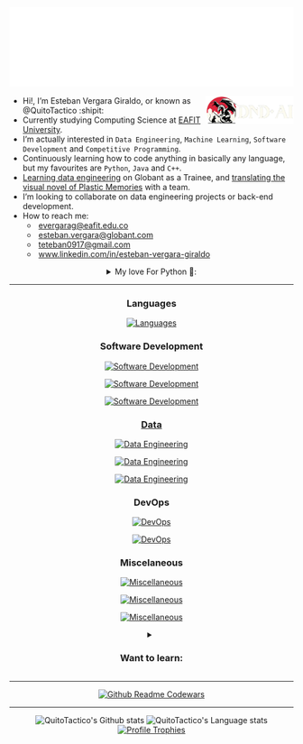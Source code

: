 
<!-- Hiii, what are you doing here? XD -->

<div align="center">
  <img src="docs/hello.svg">
</div>

[<img align="right" height="50" src="docs/DnD_right.png">](https://github.com/QuitoTactico/DnD-AI)

- Hi!, I’m Esteban Vergara Giraldo, or known as @QuitoTactico :shipit:
- Currently studying Computing Science at [EAFIT University](https://www.eafit.edu.co/).
- I’m actually interested in `Data Engineering`, `Machine Learning`, `Software Development` and `Competitive Programming`.
- Continuously learning how to code anything in basically any language, but my favourites are `Python`, `Java` and `C++`.
- [Learning data engineering](https://github.com/QuitoTactico/Courses-and-Certifications) on Globant as a Trainee, and [translating the visual novel of Plastic Memories](https://github.com/enoshima-memo-team) with a team.
- I’m looking to collaborate on data engineering projects or back-end development.
- How to reach me:
[<img align="right" width="160" alt="" src="https://github.com/user-attachments/assets/44cff177-6b12-41f9-8521-741d43b67908">](https://www.textstudio.com/)
  - <img alt="" width="13" src="https://yt3.googleusercontent.com/lNUIMCfhX_4YNdTbu5sYPHkGaiva1e4Wg9MGaZ0K-RF93zWUU92pGYnKjQ_wOm1AgM1zrU9OPpg=s900-c-k-c0x00ffffff-no-rj"> evergarag@eafit.edu.co
  - <img alt="" width="13" src="https://encrypted-tbn0.gstatic.com/images?q=tbn:ANd9GcQAxCQRtgtb4Pp_bSwN5567dU_M-aBifjuh7g&s"> esteban.vergara@globant.com
[<img align="right" width="155" alt="" src="https://count.getloli.com/get/@:quitotactico?theme=booru-lewd&darkmode=0&offset=-9">](https://count.getloli.com/) <!-- [<img align="right" height="50" alt="" src="https://count.akame.moe/@quitotactico?theme=rule34">](https://www.youtube.com/watch?v=dQw4w9WgXcQ) -->
  - <img alt="" width="13" src="https://cdn1.iconfinder.com/data/icons/google-new-logos-1/32/gmail_new_logo-512.png"> teteban0917@gmail.com
  - <img alt="" width="13" src="http://upload.wikimedia.org/wikipedia/commons/thumb/8/81/LinkedIn_icon.svg/1200px-LinkedIn_icon.svg.png"> www.linkedin.com/in/esteban-vergara-giraldo

<details>
  <summary align="center">
     My love For Python 🐍:
  </summary>  
<br>

I have an extensive repertoire of over 450 Python scripts, focused on competitive programming, web development, automation, API consumption and creation, data engineering, IoT, and the use of artificial intelligence for various tasks.

I have used Python to automate tasks such as file manipulation and data processing, creating scripts that enhance efficiency in repetitive processes, like an RPA for [comfortable listening of YouTube playlists](https://github.com/QuitoTactico/NOVVAE). I have also developed data analysis projects, like an [anime recommendation system](https://github.com/QuitoTactico/myanimelist-sorting) based on the MyAnimeList API, developed solutions to many [competitive programming problems in Codewars](https://github.com/QuitoTactico/PYTHON/tree/main/CODEWARS), and participated in game development, notably creating a [Dungeons & Dragons game generator](https://github.com/QuitoTactico/DnD-AI) with interactive map and AI usage for image generation and natural language processing, my biggest and coolest project to date, which I'm going to update soon to introduce better practices, a better map engine, and CI/CD.

Additionally, I have worked on web application development using Django, including a [movie website](https://github.com/QuitoTactico/moviereviewsproject), a [numeric analysis and linear regression interactive graphicator](https://github.com/QuitoTactico/Proyecto_analisis), an [enterprise data interactive graphicator](https://github.com/QuitoTactico/proyecto-sinfo) and a [tech learning route generator](https://github.com/QuitoTactico/SoftServe-Academy) that is a project we made for [SoftServe Inc.](https://www.softserveinc.com/en-us), a real client. With non-opinionated frameworks, I made an [Online Store backend using Flask](https://github.com/QuitoTactico/Flask-API-REST-App) (the usual, but with swagger, smorest, migrations and JWT), also a [P2P Chord-based network](https://github.com/QuitoTactico/P2P-Chord), and a manual [Hadoop Distributed Filesystem (HDFS)](https://github.com/QuitoTactico/HDFS). Also on framework-less applications, like a [shortest route calculator/graphicator system for Medellín's streets](https://github.com/QuitoTactico/ST0245-001), with a [Medellín's Metro version](https://github.com/OmdenaAI/eafit-colombia-transportation-subway) developed along [Omdena Inc.](https://github.com/OmdenaAI), an international team. 

In the field of artificial intelligence, I have implemented models for [facial](https://github.com/QuitoTactico/Proyecto-ReconocimientoDeRostros) and [voice](https://github.com/QuitoTactico/PYTHON/tree/main/Reconocedor%20de%20voz) recognition, and I have also explored home automation with a [smart curtain system (RaspberryPI)](https://github.com/QuitoTactico/Proyecto-CortinasInteligentes) that responds to external light, and for Data Engineering i've worked on a [Covid data consumption and analysis](https://github.com/QuitoTactico/HiveQL-Covid-analysis) with all the AWS and PySpark stack, which I'm currently learning deeper in [Globant](https://www.globant.com/) as a tech trainee in my professional internship.

My experience with Python is diverse, focusing on creating practical and innovative solutions while solving logical challenges that I find satisfying.

<p align="center">
    <a href="https://skillicons.dev">
        <img src="https://go-skill-icons.vercel.app/api/icons?i=pandas,polars,numpy,matplotlib,seaborn,bokeh" alt="Miscellaneous">
    </a>
</p>
<p align="center">
    <a href="https://skillicons.dev">
        <img src="https://go-skill-icons.vercel.app/api/icons?i=pytest,bots,opencv,regex,raspberrypi" alt="Miscellaneous">
    </a>
</p>
<p align="center">
    <a href="https://skillicons.dev">
        <img src="https://go-skill-icons.vercel.app/api/icons?i=tensorflow,huggingface,gemini,langchain" alt="Miscellaneous">
    </a>
</p>
</details>

<!-- - If you tell me to put DOOM-64 on your microwave, i'll do it. -->

---

<!-- 
NEW PROVIDER: https://github.com/lelouchfr/skill-icons?tab=readme-ov-file#icons-list
https://go-skill-icons.vercel.app/api/icons?i=

PAST PROVIDER: https://skillicons.dev
https://skillicons.dev/icons?i=
-->

<h3 align="center">Languages</h3>
<p align="center">
    <a href="https://skillicons.dev">
        <img src="https://go-skill-icons.vercel.app/api/icons?i=python,java,php,cpp,SEPARADOR,c,r,arduino,matlab" alt="Languages">
    </a>
</p>

<h3 align="center">Software Development</h3>
<p align="center">
    <a href="https://skillicons.dev">
      <img src="https://go-skill-icons.vercel.app/api/icons?i=django,laravel,flask,express,nodejs,SEPARADOR,html,css,react,js,ts" alt="Software Development">
      <!-- PYRAMID
      <img src="https://go-skill-icons.vercel.app/api/icons?i=html,css,scss,js,ts" alt="Software Development">
      <br>
      <img src="https://go-skill-icons.vercel.app/api/icons?i=django,fastapi,laravel,react" alt="Software Development">
      <br>
      <img src="https://go-skill-icons.vercel.app/api/icons?i=mysql,sqlite,postgres" alt="Software Development">
      <br>
      <img src="https://go-skill-icons.vercel.app/api/icons?i=bootstrap,mui" alt="Software Development">
      -->
    </a>
</p>
<p align="center">
    <a href="https://skillicons.dev">
      <img src="https://go-skill-icons.vercel.app/api/icons?i=sqlalchemy,swagger,grpc,json,yaml,SEPARADOR,insomnia,postman,wireshark,bootstrap,mui" alt="Software Development">
</p>
<p align="center">
    <a href="https://skillicons.dev">
      <img src="https://go-skill-icons.vercel.app/api/icons?i=mysql,sqlite,postgres,mongodb,SEPARADOR,npm,pnpm,yarn,composer" alt="Software Development">
</p>

<h3 align="center">Data</h3>
<!--
<p align="center">
    <a href="https://skillicons.dev">
        <img src="https://go-skill-icons.vercel.app/api/icons?i=pyspark,spark,sparksql,hadoop,hive,athena,glue,emr,s3,airflow,databricks,snowflake,elasticsearch" alt="Data Engineering">
    </a>
</p>
-->

<p align="center">
    <a href="https://skillicons.dev">
        <img src="https://go-skill-icons.vercel.app/api/icons?i=pyspark,spark,sparksql,hadoop,hive" alt="Data Engineering">
    </a>
</p>
<p align="center">
    <a href="https://skillicons.dev">
        <img src="https://go-skill-icons.vercel.app/api/icons?i=athena,glue,emr" alt="Data Engineering">
    </a>
</p>
<p align="center">
    <a href="https://skillicons.dev">
        <img src="https://go-skill-icons.vercel.app/api/icons?i=s3,airflow,databricks,snowflake,elasticsearch" alt="Data Engineering">
    </a>
</p>

<h3 align="center">DevOps</h3>
<p align="center">
    <a href="https://skillicons.dev">
        <img src="https://go-skill-icons.vercel.app/api/icons?i=aws,gcp,SEPARADOR,docker,githubactions" alt="DevOps">
    </a>
</p>
<p align="center">
    <a href="https://skillicons.dev">
        <img src="https://go-skill-icons.vercel.app/api/icons?i=ec2,eks,emr,SEPARADOR,tomcat,playwright,googleanalytics" alt="DevOps">
    </a>
</p>

<h3 align="center">Miscelaneous</h3>
<p align="center">
    <a href="https://skillicons.dev">
        <img src="https://go-skill-icons.vercel.app/api/icons?i=git,windows,linux,kali,ubuntu,bash,powershell" alt="Miscellaneous">
    </a>
</p>
<p align="center">
    <a href="https://skillicons.dev">
        <img src="https://go-skill-icons.vercel.app/api/icons?i=replit,notion,md,googlecolab,jupyter,figma" alt="Miscellaneous">
    </a>
</p>
<p align="center">
    <a href="https://skillicons.dev">
        <img src="https://go-skill-icons.vercel.app/api/icons?i=canva,excel,jira,lucidchart,miro,slack,teams" alt="Miscellaneous">
    </a>
</p>

<details>
  <summary align="center">
    <h3 align="center">Want to learn:</h3>
  </summary>  
  
  <p align="center">
      <a href="https://skillicons.dev">
          <img src="https://go-skill-icons.vercel.app/api/icons?i=scala,go,cs,dotnet,bun,haskell,lua,scratch,holyc" alt="Wanna learn">
      </a>
  </p>
  <p align="center">
      <a href="https://skillicons.dev">
          <img src="https://go-skill-icons.vercel.app/api/icons?i=fastapi,vue,spring,htmx,wordpress,drupal,jquery,prisma" alt="Wanna learn">
      </a>
  </p>
  <p align="center">
      <a href="https://skillicons.dev">
          <img src="https://go-skill-icons.vercel.app/api/icons?i=redis,cassandra,graphql,apollo,kafka,dynamodb,mariadb" alt="Wanna learn">
      </a>
  </p>
  <p align="center">
      <a href="https://skillicons.dev">
          <img src="https://go-skill-icons.vercel.app/api/icons?i=kubernetes,azure,azuredevops,vercel,jenkins" alt="Wanna learn">
      </a>
  </p>
  <p align="center">
      <a href="https://skillicons.dev">
          <img src="https://go-skill-icons.vercel.app/api/icons?i=nginx,lambda,lighthouse,salesforce,cloudflare" alt="Wanna learn">
      </a>
  </p>
  <p align="center">
      <a href="https://skillicons.dev">
          <img src="https://go-skill-icons.vercel.app/api/icons?i=blender,unity,unreal,pbi" alt="Wanna learn">
      </a>
  </p>
  <p align="center">
      <a href="https://skillicons.dev">
          <img src="https://go-skill-icons.vercel.app/api/icons?i=renpy,selenium,pytorch,pygame" alt="Wanna learn">
      </a>
  </p>
  <p align="center">
      <a href="https://skillicons.dev">
          <img src="https://go-skill-icons.vercel.app/api/icons?i=mint,arch,debian,hyprland" alt="Wanna learn">
      </a>
  </p>
  <p align="center">
      <a href="https://skillicons.dev">
          <img src="https://go-skill-icons.vercel.app/api/icons?i=gitlab,latex,obsidian" alt="Wanna learn">
      </a>
  </p>
  
</details>

---

<!-- 
<p align="center">
    <a href='https://www.codewars.com/users/QuitoTactico'><img src="https://www.codewars.com/users/QuitoTactico/badges/large"></a>
</p>
-->

<div align="center">
  <a href='https://www.codewars.com/users/QuitoTactico'>
    <img src="https://codewars-stats-ignacio-cuadra.vercel.app/?username=QuitoTactico&theme=dark" alt="Github Readme Codewars" />
  </a>
</div>

---

<div align="center"> 
  
  <img height=270 src="https://github-readme-stats.vercel.app/api?username=quitotactico&include_all_commits=true&show_icons=true&rank_icon=percentile&card_width=300px&theme=dark&line_height=30&custom_title=QuitoTactico%27s+Github+stats&number_format=long&role=owner,collaborator" alt="QuitoTactico's Github stats" />
  
  <img height=270 src="https://github-readme-stats.vercel.app/api/top-langs/?username=quitotactico&layout=donut&langs_count=10&hide=HTML&hide_title=true&role=owner,collaborator&theme=dark&card_width=310&custom_title=QuitoTactico%27s+Language+stats&card_width=1px" alt="QuitoTactico's Language stats" />


  <!--
  <img height=270 src="https://github-readme-stats.vercel.app/api/top-langs/?username=quitotactico&layout=donut&langs_count=10&hide=HTML&hide_title=true&role=owner,collaborator&theme=dark&size_weight=0.35&count_weight=0.65&card_width=310&custom_title=QuitoTactico%27s+Language+stats&card_width=1px" alt="QuitoTactico's Language stats" />
  
  -->

  <!-- With HTML
  <img height=249 src="https://github-readme-stats.vercel.app/api/top-langs/?username=quitotactico&layout=donut&langs_count=8&hide_title=true&role=owner,collaborator&theme=dark&size_weight=0.2&count_weight=0.&custom_title=QuitoTactico%27s+Language+stats&card_width=1px" alt="QuitoTactico's Language stats" />
  -->
  
  <!-- Donut
  <img height=259 src="https://github-readme-stats-git-masterrstaa-rickstaa.vercel.app/api/top-langs/?username=quitotactico&layout=donut&langs_count=6&hide=HTML&hide_border=true&role=owner,collaborator&theme=transparent&custom_title=QuitoTactico%27s+Language+stats" alt="QuitoTactico's Language stats" />
  -->
</div>

<div align="center">
  <a href=['https://www.codewars.com/users/QuitoTactico](https://github.com/ryo-ma/github-profile-trophy)'>
    <img src="https://github-profile-trophy.vercel.app/?username=QuitoTactico&theme=juicyfresh&column=-1&no-frame=true&no-bg=true&title=-Reviews" alt="Profile Trophies" />
  </a>
  <!-- &rank=-C,-B -->
</div>


<!-- ------------------------------- TRASH --------------------------------------- -->

<!-- 
[<img align="left" height="50" src="docs/hello.svg">](https://github.com/QuitoTactico)
-->
<!-- 
![Counter](https://count.akame.moe/@quitotactico)
[<img align="right" width="150" alt="" src="https://count.getloli.com/get/@:quitotactico?theme=rule34">](https://www.youtube.com/watch?v=dQw4w9WgXcQ)
-->

<!--
<div style="display: flex; justify-content: space-between; width: 100%;">
    <a href="https://github.com/QuitoTactico/DnD-AI" style="flex: 1;"><img align="left" height="50" src="docs/DnD_right.png"></a>
    <a href="https://www.youtube.com/watch?v=dQw4w9WgXcQ" style="flex: 1;"><img align="right" width="150" alt="🦑" src="https://count.getloli.com/get/@:quitotactico?theme=rule34"></a>
    <a href="https://www.codewars.com/users/EstebanQuito/" style="flex: 1;">
      <p align="center">
        <img height="45" src="https://www.codewars.com/users/EstebanQuito/badges/large" style="margin:auto;">
      </p>
    </a>
</div>
-->

<!--
[<img align="left" height="50" src="docs/DnD_right.png">](https://github.com/QuitoTactico/DnD-AI)
[<img align="left" height="50" src="https://www.codewars.com/users/EstebanQuito/badges/large">](https://www.codewars.com/users/EstebanQuito/)
[<img align="right" width="150" alt="🦑" src="https://count.getloli.com/get/@:quitotactico?theme=rule34">](https://www.youtube.com/watch?v=dQw4w9WgXcQ)
-->
<!-- 
Liar: https://github-readme-stats.anuraghazra1.vercel.app/api?
True: https://github-readme-stats.vercel.app/api?
Rick: https://github-readme-stats-git-masterrstaa-rickstaa.vercel.app/api?
-->



<!--
![Python](https://badgen.net/badge/Python/3.12/green) ![C++](https://badgen.net/badge/C++/20/blue) ![Java](https://badgen.net/badge/Java/8/yellow) ![HTML](https://badgen.net/badge/HTML/5/red) ![CSS](https://badgen.net/badge/CSS/3/blue)
-->

<!--
![image](https://www.codewars.com/users/EstebanQuito/badges/large)
-->

<!-- LMAOOOOOOOOOOOOOOOOOOOOOOOOOOOOOOOOOOOOOOOOO -->


<!--
<div style="display: flex; justify-content: space-between; flex-wrap: wrap;">
    <div style="display: flex; align-items: center;">
        <b style="margin-right: 10px;">Languages</b>
        <a href="https://skillicons.dev">
            <img src="https://go-skill-icons.vercel.app/api/icons?i=python,cpp,java,c,r,matlab" alt="Languages">
        </a>
    </div>
    <div style="display: flex; align-items: center;">
        <b style="margin-right: 10px;">DevOps</b>
        <a href="https://skillicons.dev">
            <img src="https://go-skill-icons.vercel.app/api/icons?i=aws,gcp,azure" alt="DevOps">
        </a>
    </div>
</div>

<br>
  
<div style="display: flex; justify-content: space-between;">
    <div style="display: flex; width:100%;  justify-content: space-between;">
        <b align="left" style="margin-right: 10px;">Software Development</b>
        <a href="https://skillicons.dev">
            <img src="https://go-skill-icons.vercel.app/api/icons?i=django,react,html,css,js" alt="Software Development">
        </a>
        <a align="right" href="https://skillicons.dev">
            <img src="https://go-skill-icons.vercel.app/api/icons?i=git,linux,bash" alt="Miscellaneous" style="margin-right: 10px;">
        </a>
        <b align="right" style="margin-right: 10px;">Misc.</b>
    </div>
</div>

<div style="display: flex; justify-content: space-between;">
    <p style="text-align: left;">Texto a la izquierda</p>
    <p style="text-align: right;">Texto a la derecha</p>
</div>

-->

<!-- Light Mode -->
<!--
<div align="center"> 
<a href="https://github.com/anuraghazra/github-readme-stats#gh-light-mode-only">
<img height=259 src="https://github-readme-stats-git-masterrstaa-rickstaa.vercel.app/api?username=quitotactico&show_icons=true&line_height=28&hide_border=true&card_width=347&include_all_commits=true&role=owner,collaborator&show=reviews,discussions_answered&rank_icon=percentile&exclude_repo=github-readme-stats&theme=default#gh-light-mode-only" alt="QuitoTactico's Github stats" />
</a>
<a href="https://github.com/anuraghazra/github-readme-stats#gh-light-mode-only">
<img height=259 src="https://github-readme-stats-git-masterrstaa-rickstaa.vercel.app/api/top-langs/?username=quitotactico&layout=compact&langs_count=12&hide_border=true&role=owner,collaborator&theme=default#gh-light-mode-only" alt="QuitoTactico's Language stats" />
</a>
</div>
-->

<!-- BLACK  -->
<!--
<div align="center"> 
<a href="https://github.com/anuraghazra/github-readme-stats#gh-dark-mode-only">
<img height=259 src="https://github-readme-stats-git-masterrstaa-rickstaa.vercel.app/api?username=quitotactico&show_icons=true&line_height=28&hide_border=true&card_width=347&include_all_commits=true&role=owner,collaborator&rank_icon=percentile&exclude_repo=github-readme-stats&theme=dark&bg_color=000000#gh-dark-mode-only" alt="QuitoTactico's Github stats" />
</a>
<a href="https://github.com/anuraghazra/github-readme-stats#gh-dark-mode-only">
<img height=259 src="https://github-readme-stats-git-masterrstaa-rickstaa.vercel.app/api/top-langs/?username=quitotactico&layout=donut&langs_count=10&hide=HTML&hide_border=true&role=owner,collaborator&theme=dark&bg_color=000000#gh-dark-mode-only" alt="QuitoTactico's Language stats" />
</a>
</div>
-->

<!--
<img height="180em" src="https://github-readme-stats.anuraghazra1.vercel.app/api/top-langs/?username=quitotactico&layout=donut&hide=HTML&theme=algolia&count_private=true"/>
![![Top Langs](https://github-readme-stats.vercel.app/api/top-langs/?username=quitoactico&layout=donut-vertical)](https://github.com/anuraghazra/github-readme-stats)
<img height="180em" src="https://github-readme-stats.vercel.app/api/wakatime?username=quitotactico"/>
-->

<!---

PAST, changed in feb 2024

- Hi, I’m @QuitoTactico
- Eafit student and Omdena member
- I’m interested in Games and Competitive Programmation
- I’m currently learning how to code in basically any language
- I’m looking to collaborate on small projects and game development
- If you tell me to put DOOM-64 on your microwave, i'll do it.
- How to reach me!:  
  teteban0917@gmail.com /
  evergarag@eafit.edu.co /
  +57 324 250 94 36

QuitoTactico/QuitoTactico is a ✨ special ✨ repository because its `README.md` (this file) appears on your GitHub profile.
You can click the Preview link to take a look at your changes.
--->
